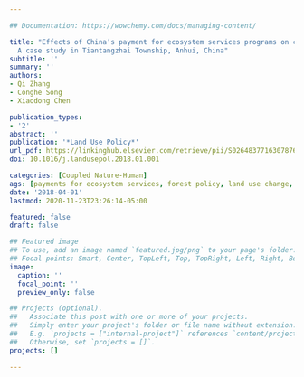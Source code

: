 ```yaml
---

## Documentation: https://wowchemy.com/docs/managing-content/

title: "Effects of China’s payment for ecosystem services programs on cropland abandonment:
  A case study in Tiantangzhai Township, Anhui, China"
subtitle: ''
summary: ''
authors:
- Qi Zhang
- Conghe Song
- Xiaodong Chen

publication_types:
- '2'
abstract: ''
publication: '*Land Use Policy*'
url_pdf: https://linkinghub.elsevier.com/retrieve/pii/S0264837716307876
doi: 10.1016/j.landusepol.2018.01.001

categories: [Coupled Nature-Human]
ags: [payments for ecosystem services, forest policy, land use change, cropland abandonment]
date: '2018-04-01'
lastmod: 2020-11-23T23:26:14-05:00

featured: false
draft: false

## Featured image
## To use, add an image named `featured.jpg/png` to your page's folder.
## Focal points: Smart, Center, TopLeft, Top, TopRight, Left, Right, BottomLeft, Bottom, BottomRight.
image:
  caption: ''
  focal_point: ''
  preview_only: false

## Projects (optional).
##   Associate this post with one or more of your projects.
##   Simply enter your project's folder or file name without extension.
##   E.g. `projects = ["internal-project"]` references `content/project/deep-learning/index.md`.
##   Otherwise, set `projects = []`.
projects: []

---
```

